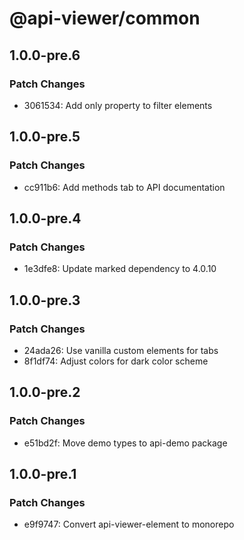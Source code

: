 # @api-viewer/common

## 1.0.0-pre.6

### Patch Changes

- 3061534: Add only property to filter elements

## 1.0.0-pre.5

### Patch Changes

- cc911b6: Add methods tab to API documentation

## 1.0.0-pre.4

### Patch Changes

- 1e3dfe8: Update marked dependency to 4.0.10

## 1.0.0-pre.3

### Patch Changes

- 24ada26: Use vanilla custom elements for tabs
- 8f1df74: Adjust colors for dark color scheme

## 1.0.0-pre.2

### Patch Changes

- e51bd2f: Move demo types to api-demo package

## 1.0.0-pre.1

### Patch Changes

- e9f9747: Convert api-viewer-element to monorepo
